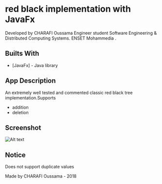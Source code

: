 # red black implementation with JavaFx
Developed by CHARAFI Oussama 
Engineer student
Software Engineering & Distributed Computing Systems.
ENSET Mohammedia .

## Builts With

* [JavaFx] - Java library

## App Description
An extremely well tested and commented classic red black tree implementation.Supports

* addition
* deletion

## Screenshot
![Alt text](https://i.ibb.co/LtCLspq/redblack.jpg)

## Notice
Does not support duplicate values


Made by CHARAFI Oussama - 2018

